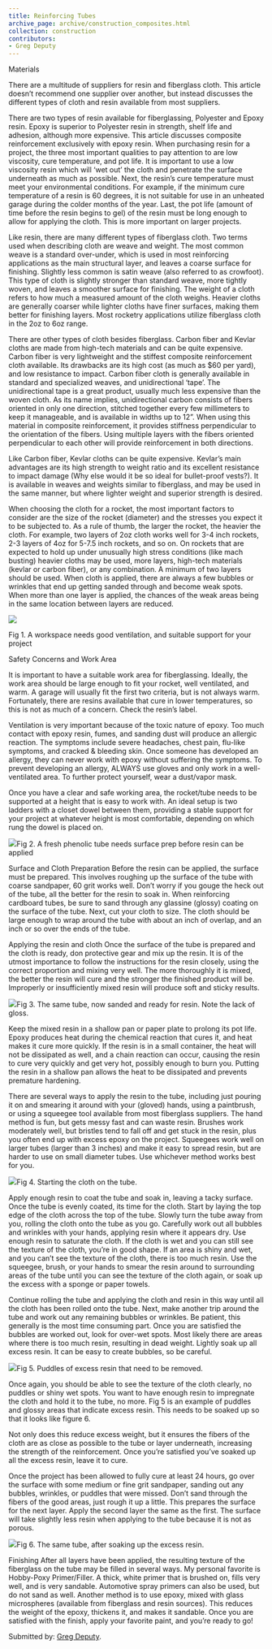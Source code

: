 ```yaml
---
title: Reinforcing Tubes
archive_page: archive/construction_composites.html
collection: construction
contributors:
- Greg Deputy
---
```

Materials

There are a multitude of suppliers for resin and fiberglass cloth. This article doesn’t recommend one supplier over another, but instead discusses the different types of cloth and resin available from most suppliers.

There are two types of resin available for fiberglassing, Polyester and Epoxy resin. Epoxy is superior to Polyester resin in strength, shelf life and adhesion, although more expensive. This article discusses composite reinforcement exclusively with epoxy resin. When purchasing resin for a project, the three most important qualities to pay attention to are low viscosity, cure temperature, and pot life. It is important to use a low viscosity resin which will ‘wet out’ the cloth and penetrate the surface underneath as much as possible. Next, the resin’s cure temperature must meet your environmental conditions. For example, if the minimum cure temperature of a resin is 60 degrees, it is not suitable for use in an unheated garage during the colder months of the year. Last, the pot life (amount of time before the resin begins to gel) of the resin must be long enough to allow for applying the cloth. This is more important on larger projects.

Like resin, there are many different types of fiberglass cloth. Two terms used when describing cloth are weave and weight. The most common weave is a standard over-under, which is used in most reinforcing applications as the main structural layer, and leaves a coarse surface for finishing. Slightly less common is satin weave (also referred to as crowfoot). This type of cloth is slightly stronger than standard weave, more tightly woven, and leaves a smoother surface for finishing. The weight of a cloth refers to how much a measured amount of the cloth weighs. Heavier cloths are generally coarser while lighter cloths have finer surfaces, making them better for finishing layers. Most rocketry applications utilize fiberglass cloth in the 2oz to 6oz range.

There are other types of cloth besides fiberglass. Carbon fiber and Kevlar cloths are made from high-tech materials and can be quite expensive. Carbon fiber is very lightweight and the stiffest composite reinforcement cloth available. Its drawbacks are its high cost (as much as $60 per yard), and low resistance to impact. Carbon fiber cloth is generally available in standard and specialized weaves, and unidirectional ‘tape’. The unidirectional tape is a great product, usually much less expensive than the woven cloth. As its name implies, unidirectional carbon consists of fibers oriented in only one direction, stitched together every few millimeters to keep it manageable, and is available in widths up to 12”. When using this material in composite reinforcement, it provides stiffness perpendicular to the orientation of the fibers. Using multiple layers with the fibers oriented perpendicular to each other will provide reinforcement in both directions.

Like Carbon fiber, Kevlar cloths can be quite expensive. Kevlar’s main advantages are its high strength to weight ratio and its excellent resistance to impact damage (Why else would it be so ideal for bullet-proof vests?). It is available in weaves and weights similar to fiberglass, and may be used in the same manner, but where lighter weight and superior strength is desired.

When choosing the cloth for a rocket, the most important factors to consider are the size of the rocket (diameter) and the stresses you expect it to be subjected to. As a rule of thumb, the larger the rocket, the heavier the cloth. For example, two layers of 2oz cloth works well for 3-4 inch rockets, 2-3 layers of 4oz for 5-7.5 inch rockets, and so on. On rockets that are expected to hold up under unusually high stress conditions (like mach busting) heavier cloths may be used, more layers, high-tech materials (kevlar or carbon fiber), or any combination. A minimum of two layers should be used. When cloth is applied, there are always a few bubbles or wrinkles that end up getting sanded through and become weak spots. When more than one layer is applied, the chances of the weak areas being in the same location between layers are reduced.

![](/images/construction/workspace.jpg)

Fig 1. A workspace needs good ventilation, and suitable support for your project

Safety Concerns and Work Area

It is important to have a suitable work area for fiberglassing. Ideally, the work area should be large enough to fit your rocket, well ventilated, and warm. A garage will usually fit the first two criteria, but is not always warm. Fortunately, there are resins available that cure in lower temperatures, so this is not as much of a concern. Check the resin’s label.

Ventilation is very important because of the toxic nature of epoxy. Too much contact with epoxy resin, fumes, and sanding dust will produce an allergic reaction. The symptoms include severe headaches, chest pain, flu-like symptoms, and cracked & bleeding skin. Once someone has developed an allergy, they can never work with epoxy without suffering the symptoms. To prevent developing an allergy, ALWAYS use gloves and only work in a well-ventilated area. To further protect yourself, wear a dust/vapor mask.

Once you have a clear and safe working area, the rocket/tube needs to be supported at a height that is easy to work with. An ideal setup is two ladders with a closet dowel between them, providing a stable support for your project at whatever height is most comfortable, depending on which rung the dowel is placed on.

![](/images/construction/freshtube.jpg)Fig 2. A fresh phenolic tube needs surface prep before resin can be applied

Surface and Cloth Preparation Before the resin can be applied, the surface must be prepared. This involves roughing up the surface of the tube with coarse sandpaper, 60 grit works well. Don’t worry if you gouge the heck out of the tube, all the better for the resin to soak in. When reinforcing cardboard tubes, be sure to sand through any glassine (glossy) coating on the surface of the tube. Next, cut your cloth to size. The cloth should be large enough to wrap around the tube with about an inch of overlap, and an inch or so over the ends of the tube.

Applying the resin and cloth Once the surface of the tube is prepared and the cloth is ready, don protective gear and mix up the resin. It is of the utmost importance to follow the instructions for the resin closely, using the correct proportion and mixing very well. The more thoroughly it is mixed, the better the resin will cure and the stronger the finished product will be. Improperly or insufficiently mixed resin will produce soft and sticky results.

![](/images/construction/preppedtube.jpg)Fig 3. The same tube, now sanded and ready for resin. Note the lack of gloss.

Keep the mixed resin in a shallow pan or paper plate to prolong its pot life. Epoxy produces heat during the chemical reaction that cures it, and heat makes it cure more quickly. If the resin is in a small container, the heat will not be dissipated as well, and a chain reaction can occur, causing the resin to cure very quickly and get very hot, possibly enough to burn you. Putting the resin in a shallow pan allows the heat to be dissipated and prevents premature hardening.

There are several ways to apply the resin to the tube, including just pouring it on and smearing it around with your (gloved) hands, using a paintbrush, or using a squeegee tool available from most fiberglass suppliers. The hand method is fun, but gets messy fast and can waste resin. Brushes work moderately well, but bristles tend to fall off and get stuck in the resin, plus you often end up with excess epoxy on the project. Squeegees work well on larger tubes (larger than 3 inches) and make it easy to spread resin, but are harder to use on small diameter tubes. Use whichever method works best for you.

![](/images/construction/clothtube.jpg)Fig 4. Starting the cloth on the tube.

Apply enough resin to coat the tube and soak in, leaving a tacky surface. Once the tube is evenly coated, its time for the cloth. Start by laying the top edge of the cloth across the top of the tube. Slowly turn the tube away from you, rolling the cloth onto the tube as you go. Carefully work out all bubbles and wrinkles with your hands, applying resin where it appears dry. Use enough resin to saturate the cloth. If the cloth is wet and you can still see the texture of the cloth, you’re in good shape. If an area is shiny and wet, and you can’t see the texture of the cloth, there is too much resin. Use the squeegee, brush, or your hands to smear the resin around to surrounding areas of the tube until you can see the texture of the cloth again, or soak up the excess with a sponge or paper towels.

Continue rolling the tube and applying the cloth and resin in this way until all the cloth has been rolled onto the tube. Next, make another trip around the tube and work out any remaining bubbles or wrinkles. Be patient, this generally is the most time consuming part. Once you are satisfied the bubbles are worked out, look for over-wet spots. Most likely there are areas where there is too much resin, resulting in dead weight. Lightly soak up all excess resin. It can be easy to create bubbles, so be careful.

![](/images/construction/puddles.jpg)Fig 5. Puddles of excess resin that need to be removed.

Once again, you should be able to see the texture of the cloth clearly, no puddles or shiny wet spots. You want to have enough resin to impregnate the cloth and hold it to the tube, no more. Fig 5 is an example of puddles and glossy areas that indicate excess resin. This needs to be soaked up so that it looks like figure 6.

Not only does this reduce excess weight, but it ensures the fibers of the cloth are as close as possible to the tube or layer underneath, increasing the strength of the reinforcement. Once you’re satisfied you’ve soaked up all the excess resin, leave it to cure.

Once the project has been allowed to fully cure at least 24 hours, go over the surface with some medium or fine grit sandpaper, sanding out any bubbles, wrinkles, or puddles that were missed. Don’t sand through the fibers of the good areas, just rough it up a little. This prepares the surface for the next layer. Apply the second layer the same as the first. The surface will take slightly less resin when applying to the tube because it is not as porous.

![](/images/construction/nopuddles.jpg)Fig 6. The same tube, after soaking up the excess resin.

Finishing After all layers have been applied, the resulting texture of the fiberglass on the tube may be filled in several ways. My personal favorite is Hobby-Poxy Primer/Filler. A thick, white primer that is brushed on, fills very well, and is very sandable. Automotive spray primers can also be used, but do not sand as well. Another method is to use epoxy, mixed with glass microspheres (available from fiberglass and resin sources). This reduces the weight of the epoxy, thickens it, and makes it sandable. Once you are satisfied with the finish, apply your favorite paint, and you’re ready to go!

Submitted by: [Greg Deputy](mailto:greg@deputy.org).

